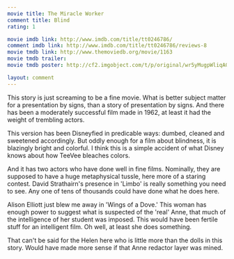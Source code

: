 ```yaml
---
movie title: The Miracle Worker
comment title: Blind
rating: 1

movie imdb link: http://www.imdb.com/title/tt0246786/
comment imdb link: http://www.imdb.com/title/tt0246786/reviews-8
movie tmdb link: http://www.themoviedb.org/movie/1163
movie tmdb trailer: 
movie tmdb poster: http://cf2.imgobject.com/t/p/original/wr5yMugpWliqAGtbUb37F4I02t9.jpg

layout: comment
---
```


This story is just screaming to be a fine movie. What is better subject matter for a presentation by signs, than a story of presentation by signs. And there has been a moderately successful film made in 1962, at least it had the weight of trembling actors.

This version has been Disneyfied in predicable ways: dumbed, cleaned and sweetened accordingly. But oddly enough for a film about blindness, it is blazingly bright and colorful. I think this is a simple accident of what Disney knows about how TeeVee bleaches colors.

And it has two actors who have done well in fine films. Nominally, they are supposed to have a huge metaphysical tussle, here more of a staring contest. David Strathairn's presence in 'Limbo' is really something you need to see. Any one of tens of thousands could have done what he does here.

Alison Elliott just blew me away in 'Wings of a Dove.' This woman has enough power to suggest what is suspected of the 'real' Anne, that much of the intelligence of her student was imposed. This would have been fertile stuff for an intelligent film. Oh well, at least she does something.

That can't be said for the Helen here who is little more than the dolls in this story. Would have made more sense if that Anne redactor layer was mined.